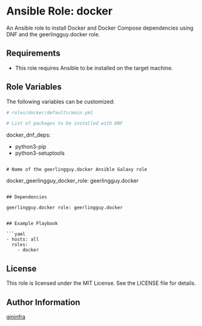 # Ansible Role: docker

An Ansible role to install Docker and Docker Compose dependencies using DNF and the geerlingguy.docker role.

## Requirements

- This role requires Ansible to be installed on the target machine.

## Role Variables

The following variables can be customized:

```yaml
# roles/docker/defaults/main.yml

# List of packages to be installed with DNF
```
docker_dnf_deps:
  - python3-pip
  - python3-setuptools
```

# Name of the geerlingguy.docker Ansible Galaxy role
```
docker_geerlingguy_docker_role: geerlingguy.docker
```

## Dependencies
```
    geerlingguy.docker role: geerlingguy.docker
```

## Example Playbook

```yaml
- hosts: all
  roles:
    - docker
```

## License

This role is licensed under the MIT License. See the LICENSE file for details.

## Author Information
[gininfra](https://github.com/gininfra)

